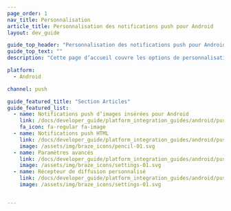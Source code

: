 ```yaml
---
page_order: 1
nav_title: Personnalisation
article_title: Personnalisation des notifications push pour Android
layout: dev_guide

guide_top_header: "Personnalisation des notifications push pour Android"
guide_top_text: ""
description: "Cette page d’accueil couvre les options de personnalisation des notifications push du SDK Braze Android comme les notifications push HTML, les notifications push d’image insérée, les paramètres avancés, etc."

platform:
  - Android

channel: push

guide_featured_title: "Section Articles"
guide_featured_list:
  - name: Notifications push d’images insérées pour Android
    link: /docs/developer_guide/platform_integration_guides/android/push_notifications/android/customization/inline_image_push/
    fa_icon: fa-regular fa-image
  - name: Notifications push HTML
    link: /docs/developer_guide/platform_integration_guides/android/push_notifications/android/customization/html_rendered_push/
    image: /assets/img/braze_icons/pencil-01.svg
  - name: Paramètres avancés
    link: /docs/developer_guide/platform_integration_guides/android/push_notifications/android/customization/advanced_settings/
    image: /assets/img/braze_icons/settings-01.svg
  - name: Récepteur de diffusion personnalisé
    link: /docs/developer_guide/platform_integration_guides/android/push_notifications/android/customization/custom_broadcast_receiver/
    image: /assets/img/braze_icons/settings-01.svg


---
```

<br><br>
